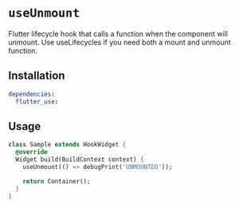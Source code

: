 # `useUnmount`

Flutter lifecycle hook that calls a function when the component will unmount. Use useLifecycles if you need both a mount and unmount function.

## Installation

```yaml
dependencies:
  flutter_use:
```

## Usage

```dart
class Sample extends HookWidget {
  @override
  Widget build(BuildContext context) {
    useUnmount(() => debugPrint('UNMOUNTED'));

    return Container();
  }
}
```
